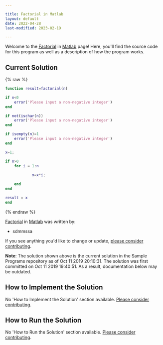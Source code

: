 ```yaml
---

title: Factorial in Matlab
layout: default
date: 2022-04-28
last-modified: 2023-02-19

---
```


Welcome to the [Factorial](https://sampleprograms.io/projects/factorial) in [Matlab](https://sampleprograms.io/languages/matlab) page! Here, you'll find the source code for this program as well as a description of how the program works.

## Current Solution

{% raw %}

```matlab
function result=factorial(n)

if n<0
	error('Please input a non-negative integer')
end

if not(ischar(n))
	error('Please input a non-negative integer')
end

if isempty(n)=1
	error('Please input a non-negative integer')
end

x=1;

if n>0
	for i = 1:n
  
     		x=x*i;

	end
end

result = x
end
```

{% endraw %}

[Factorial](https://sampleprograms.io/projects/factorial) in [Matlab](https://sampleprograms.io/languages/matlab) was written by:

- sdmmssa

If you see anything you'd like to change or update, [please consider contributing](https://github.com/TheRenegadeCoder/sample-programs).

**Note**: The solution shown above is the current solution in the Sample Programs repository as of Oct 11 2019 20:10:31. The solution was first committed on Oct 11 2019 19:40:51. As a result, documentation below may be outdated.

## How to Implement the Solution

No 'How to Implement the Solution' section available. [Please consider contributing](https://github.com/TheRenegadeCoder/sample-programs-website).

## How to Run the Solution

No 'How to Run the Solution' section available. [Please consider contributing](https://github.com/TheRenegadeCoder/sample-programs-website).